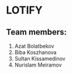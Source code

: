 # LOTIFY
## Team members:
1. Azat Bolatbekov
2. Biba Koszhanova
3. Sultan Kissamedinov
4. Nurislam Meiramov